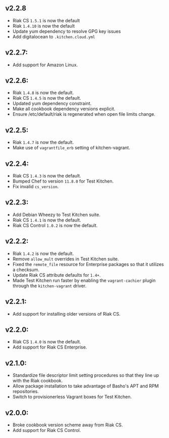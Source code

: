## v2.2.8

* Riak CS `1.5.1` is now the default
* Riak `1.4.10` is now the default
* Update yum dependency to resolve GPG key issues
* Add digitalocean to `.kitchen.cloud.yml`

## v2.2.7:

* Add support for Amazon Linux.

## v2.2.6:

* Riak `1.4.8` is now the default.
* Riak CS `1.4.5` is now the default.
* Updated yum dependency constraint.
* Make all cookbook dependency versions explicit.
* Ensure /etc/default/riak is regenerated when open file limits change.

## v2.2.5:

* Riak `1.4.7` is now the default.
* Make use of `vagrantfile_erb` setting of kitchen-vagrant.

## v2.2.4:

* Riak CS `1.4.3` is now the default.
* Bumped Chef to version `11.8.0` for Test Kitchen.
* Fix invalid `cs_version`.

## v2.2.3:

* Add Debian Wheezy to Test Kitchen suite.
* Riak CS `1.4.1` is now the default.
* Riak CS Control `1.0.2` is now the default.

## v2.2.2:

* Riak `1.4.2` is now the default.
* Remove `allow_mult` overrides in Test Kitchen suite.
* Fixed the `remote_file` resource for Enterprise packages so that it utilizes
  a checksum.
* Update Riak CS attribute defaults for `1.4+`.
* Made Test Kitchen run faster by enabling the `vagrant-cachier` plugin
  through the `kitchen-vagrant` driver.

## v2.2.1:

* Add support for installing older versions of Riak CS.

## v2.2.0:

* Riak CS `1.4.0` is now the default.
* Add support for Riak CS Enterprise.

## v2.1.0:

* Standardize file descriptor limit setting procedures so that they line up
  with the Riak cookbook.
* Allow package installation to take advantage of Basho's APT and RPM
  repositories.
* Switch to provisionerless Vagrant boxes for Test Kitchen.

## v2.0.0:

* Broke cookbook version scheme away from Riak CS.
* Add support for Riak CS Control.
